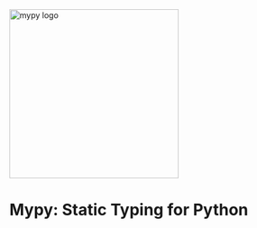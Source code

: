 <img src="docs/source/mypy_light.svg" alt="mypy logo" width="300px"/>

Mypy: Static Typing for Python
=======================================

